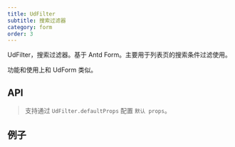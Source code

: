 ```yaml
---
title: UdFilter
subtitle: 搜索过滤器
category: form
order: 3
---
```


UdFilter，搜索过滤器。基于 Antd Form。主要用于列表页的搜索条件过滤使用。

功能和使用上和 UdForm 类似。

## API

> 支持通过 `UdFilter.defaultProps` 配置 `默认 props`。

<!-- ud-ts("index.tsx", "IUdFilterProps") -->

## 例子

<!-- ud-demo("基本用法", "", "demos/basic.tsx") -->

<!-- ud-demo("展开和收起", "默认超过2行时出现此功能。可通过 useFold 和 minRowNumber 参数进行控制。", "demos/fold.tsx") -->

<!-- ud-demo("自定义列占比", "默认为响应式。可通过 colSpan 来控制。也可以通过单个控件的 col 来设置。", "demos/col.tsx") -->

